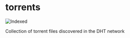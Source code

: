 torrents 
========
![Indexed](https://img.shields.io/badge/indexed-242224-blue)

Collection of torrent files discovered in the DHT network
